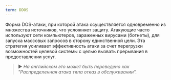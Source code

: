 ```yaml
---
term: DDOS
---
```


Форма DOS-атаки, при которой атака осуществляется одновременно из множества источников, что усложняет защиту. Атакующие часто используют сети компьютеров, зараженных вирусами (ботнеты), для запуска массовых запросов в сторону единственной цели. Эта стратегия усиливает эффективность атаки за счет перегрузки возможностей целевой системы с целью вызвать прерывания в предоставлении услуг.

> ► *На английском это может быть переведено как "Распределенная атака типа отказ в обслуживании".*